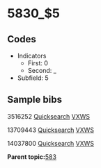# 5830\_$5

## Codes

-   Indicators
    -   First: 0
    -   Second: \_
-   Subfield: 5

## Sample bibs

3516252 [Quicksearch](https://search.library.yale.edu/catalog/3516252) [VXWS](http://prodorbis.library.yale.edu:7014/vxws/GetHoldingsService?bibId=3516252)

13709443 [Quicksearch](https://search.library.yale.edu/catalog/13709443) [VXWS](http://prodorbis.library.yale.edu:7014/vxws/GetHoldingsService?bibId=13709443)

14037800 [Quicksearch](https://search.library.yale.edu/catalog/14037800) [VXWS](http://prodorbis.library.yale.edu:7014/vxws/GetHoldingsService?bibId=14037800)

**Parent topic:**[583](../../tags/583/583.md)

